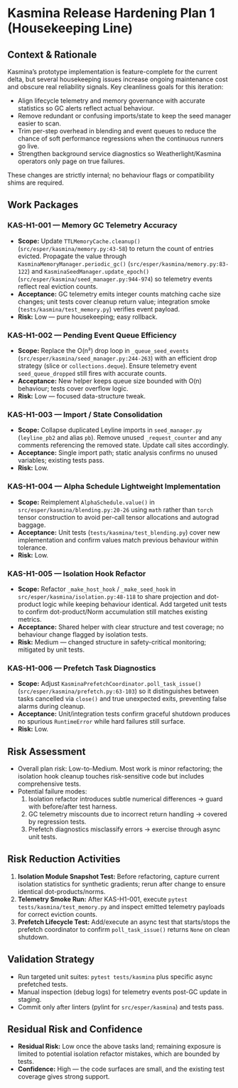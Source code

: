 # Kasmina Release Hardening Plan 1 (Housekeeping Line)

## Context & Rationale
Kasmina’s prototype implementation is feature-complete for the current delta, but several housekeeping issues increase ongoing maintenance cost and obscure real reliability signals. Key cleanliness goals for this iteration:

- Align lifecycle telemetry and memory governance with accurate statistics so GC alerts reflect actual behaviour.
- Remove redundant or confusing imports/state to keep the seed manager easier to scan.
- Trim per-step overhead in blending and event queues to reduce the chance of soft performance regressions when the continuous runners go live.
- Strengthen background service diagnostics so Weatherlight/Kasmina operators only page on true failures.

These changes are strictly internal; no behaviour flags or compatibility shims are required.

## Work Packages

### KAS-H1-001 — Memory GC Telemetry Accuracy
- **Scope:** Update `TTLMemoryCache.cleanup()` (`src/esper/kasmina/memory.py:43-58`) to return the count of entries evicted. Propagate the value through `KasminaMemoryManager.periodic_gc()` (`src/esper/kasmina/memory.py:83-122`) and `KasminaSeedManager.update_epoch()` (`src/esper/kasmina/seed_manager.py:944-974`) so telemetry events reflect real eviction counts.
- **Acceptance:** GC telemetry emits integer counts matching cache size changes; unit tests cover cleanup return value; integration smoke (`tests/kasmina/test_memory.py`) verifies event payload.
- **Risk:** Low — pure housekeeping; easy rollback.

### KAS-H1-002 — Pending Event Queue Efficiency
- **Scope:** Replace the O(n²) drop loop in `_queue_seed_events` (`src/esper/kasmina/seed_manager.py:244-263`) with an efficient drop strategy (slice or `collections.deque`). Ensure telemetry event `seed_queue_dropped` still fires with accurate counts.
- **Acceptance:** New helper keeps queue size bounded with O(n) behaviour; tests cover overflow logic.
- **Risk:** Low — focused data-structure tweak.

### KAS-H1-003 — Import / State Consolidation
- **Scope:** Collapse duplicated Leyline imports in `seed_manager.py` (`leyline_pb2` and alias `pb`). Remove unused `_request_counter` and any comments referencing the removed state. Update call sites accordingly.
- **Acceptance:** Single import path; static analysis confirms no unused variables; existing tests pass.
- **Risk:** Low.

### KAS-H1-004 — Alpha Schedule Lightweight Implementation
- **Scope:** Reimplement `AlphaSchedule.value()` in `src/esper/kasmina/blending.py:20-26` using `math` rather than `torch` tensor construction to avoid per-call tensor allocations and autograd baggage.
- **Acceptance:** Unit tests (`tests/kasmina/test_blending.py`) cover new implementation and confirm values match previous behaviour within tolerance.
- **Risk:** Low.

### KAS-H1-005 — Isolation Hook Refactor
- **Scope:** Refactor `_make_host_hook` / `_make_seed_hook` in `src/esper/kasmina/isolation.py:48-118` to share projection and dot-product logic while keeping behaviour identical. Add targeted unit tests to confirm dot-product/Norm accumulation still matches existing metrics.
- **Acceptance:** Shared helper with clear structure and test coverage; no behaviour change flagged by isolation tests.
- **Risk:** Medium — changed structure in safety-critical monitoring; mitigated by unit tests.

### KAS-H1-006 — Prefetch Task Diagnostics
- **Scope:** Adjust `KasminaPrefetchCoordinator.poll_task_issue()` (`src/esper/kasmina/prefetch.py:63-103`) so it distinguishes between tasks cancelled via `close()` and true unexpected exits, preventing false alarms during cleanup.
- **Acceptance:** Unit/integration tests confirm graceful shutdown produces no spurious `RuntimeError` while hard failures still surface.
- **Risk:** Low.

## Risk Assessment
- Overall plan risk: Low-to-Medium. Most work is minor refactoring; the isolation hook cleanup touches risk-sensitive code but includes comprehensive tests.
- Potential failure modes:
  1. Isolation refactor introduces subtle numerical differences → guard with before/after test harness.
  2. GC telemetry miscounts due to incorrect return handling → covered by regression tests.
  3. Prefetch diagnostics misclassify errors → exercise through async unit tests.

## Risk Reduction Activities
1. **Isolation Module Snapshot Test:** Before refactoring, capture current isolation statistics for synthetic gradients; rerun after change to ensure identical dot-products/norms.
2. **Telemetry Smoke Run:** After KAS-H1-001, execute `pytest tests/kasmina/test_memory.py` and inspect emitted telemetry payloads for correct eviction counts.
3. **Prefetch Lifecycle Test:** Add/execute an async test that starts/stops the prefetch coordinator to confirm `poll_task_issue()` returns `None` on clean shutdown.

## Validation Strategy
- Run targeted unit suites: `pytest tests/kasmina` plus specific async prefetched tests.
- Manual inspection (debug logs) for telemetry events post-GC update in staging.
- Commit only after linters (pylint for `src/esper/kasmina`) and tests pass.

## Residual Risk and Confidence
- **Residual Risk:** Low once the above tasks land; remaining exposure is limited to potential isolation refactor mistakes, which are bounded by tests.
- **Confidence:** High — the code surfaces are small, and the existing test coverage gives strong support.
